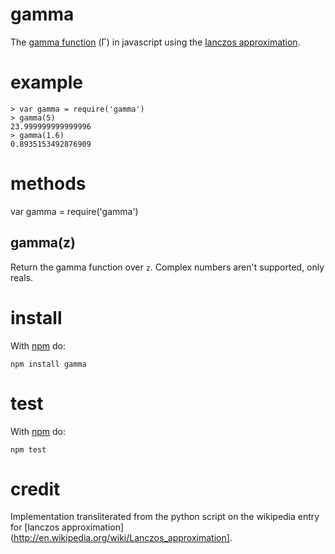 gamma
=====

The [gamma function](http://en.wikipedia.org/wiki/Gamma_function)
(Γ) in javascript using the
[lanczos approximation](http://en.wikipedia.org/wiki/Lanczos_approximation).

example
=======

```
> var gamma = require('gamma')
> gamma(5)
23.999999999999996
> gamma(1.6)
0.8935153492876909
```

methods
=======

var gamma = require('gamma')

gamma(z)
--------

Return the gamma function over `z`. Complex numbers aren't supported, only reals.

install
=======

With [npm](http://npmjs.org) do:

```
npm install gamma
```

test
====

With [npm](http://npmjs.org) do:

```
npm test
```

credit
======

Implementation transliterated from the python script on the wikipedia entry for
[lanczos approximation](http://en.wikipedia.org/wiki/Lanczos_approximation].
